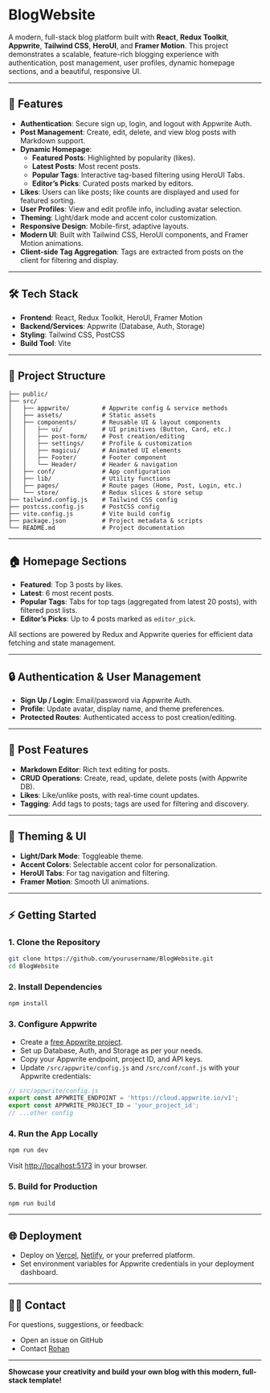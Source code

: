# BlogWebsite

A modern, full-stack blog platform built with **React**, **Redux Toolkit**, **Appwrite**, **Tailwind CSS**, **HeroUI**, and **Framer Motion**. This project demonstrates a scalable, feature-rich blogging experience with authentication, post management, user profiles, dynamic homepage sections, and a beautiful, responsive UI.

---

## 🚀 Features

- **Authentication**: Secure sign up, login, and logout with Appwrite Auth.
- **Post Management**: Create, edit, delete, and view blog posts with Markdown support.
- **Dynamic Homepage**: 
  - **Featured Posts**: Highlighted by popularity (likes).
  - **Latest Posts**: Most recent posts.
  - **Popular Tags**: Interactive tag-based filtering using HeroUI Tabs.
  - **Editor’s Picks**: Curated posts marked by editors.
- **Likes**: Users can like posts; like counts are displayed and used for featured sorting.
- **User Profiles**: View and edit profile info, including avatar selection.
- **Theming**: Light/dark mode and accent color customization.
- **Responsive Design**: Mobile-first, adaptive layouts.
- **Modern UI**: Built with Tailwind CSS, HeroUI components, and Framer Motion animations.
- **Client-side Tag Aggregation**: Tags are extracted from posts on the client for filtering and display.

---

## 🛠️ Tech Stack

- **Frontend**: React, Redux Toolkit, HeroUI, Framer Motion
- **Backend/Services**: Appwrite (Database, Auth, Storage)
- **Styling**: Tailwind CSS, PostCSS
- **Build Tool**: Vite

---

## 📁 Project Structure

```
├── public/
├── src/
│   ├── appwrite/         # Appwrite config & service methods
│   ├── assets/           # Static assets
│   ├── components/       # Reusable UI & layout components
│   │   ├── ui/           # UI primitives (Button, Card, etc.)
│   │   ├── post-form/    # Post creation/editing
│   │   ├── settings/     # Profile & customization
│   │   ├── magicui/      # Animated UI elements
│   │   ├── Footer/       # Footer component
│   │   └── Header/       # Header & navigation
│   ├── conf/             # App configuration
│   ├── lib/              # Utility functions
│   ├── pages/            # Route pages (Home, Post, Login, etc.)
│   └── store/            # Redux slices & store setup
├── tailwind.config.js    # Tailwind CSS config
├── postcss.config.js     # PostCSS config
├── vite.config.js        # Vite build config
├── package.json          # Project metadata & scripts
└── README.md             # Project documentation
```

---

## 🏠 Homepage Sections

- **Featured**: Top 3 posts by likes.
- **Latest**: 6 most recent posts.
- **Popular Tags**: Tabs for top tags (aggregated from latest 20 posts), with filtered post lists.
- **Editor’s Picks**: Up to 4 posts marked as `editor_pick`.

All sections are powered by Redux and Appwrite queries for efficient data fetching and state management.

---

## 🔒 Authentication & User Management

- **Sign Up / Login**: Email/password via Appwrite Auth.
- **Profile**: Update avatar, display name, and theme preferences.
- **Protected Routes**: Authenticated access to post creation/editing.

---

## 📝 Post Features

- **Markdown Editor**: Rich text editing for posts.
- **CRUD Operations**: Create, read, update, delete posts (with Appwrite DB).
- **Likes**: Like/unlike posts, with real-time count updates.
- **Tagging**: Add tags to posts; tags are used for filtering and discovery.

---

## 🎨 Theming & UI

- **Light/Dark Mode**: Toggleable theme.
- **Accent Colors**: Selectable accent color for personalization.
- **HeroUI Tabs**: For tag navigation and filtering.
- **Framer Motion**: Smooth UI animations.

---

## ⚡ Getting Started

### 1. **Clone the Repository**

```bash
git clone https://github.com/yourusername/BlogWebsite.git
cd BlogWebsite
```

### 2. **Install Dependencies**

```bash
npm install
```

### 3. **Configure Appwrite**

- Create a [free Appwrite project](https://appwrite.io/).
- Set up Database, Auth, and Storage as per your needs.
- Copy your Appwrite endpoint, project ID, and API keys.
- Update `/src/appwrite/config.js` and `/src/conf/conf.js` with your Appwrite credentials:

```js
// src/appwrite/config.js
export const APPWRITE_ENDPOINT = 'https://cloud.appwrite.io/v1';
export const APPWRITE_PROJECT_ID = 'your_project_id';
// ...other config
```

### 4. **Run the App Locally**

```bash
npm run dev
```

Visit [http://localhost:5173](http://localhost:5173) in your browser.

### 5. **Build for Production**

```bash
npm run build
```

---

## 🌐 Deployment

- Deploy on [Vercel](https://vercel.com/), [Netlify](https://www.netlify.com/), or your preferred platform.
- Set environment variables for Appwrite credentials in your deployment dashboard.

---

## 🙋‍♂️ Contact

For questions, suggestions, or feedback:
- Open an issue on GitHub
- Contact [Rohan](rohankrsingh125@gmail.com)

---

**Showcase your creativity and build your own blog with this modern, full-stack template!**
